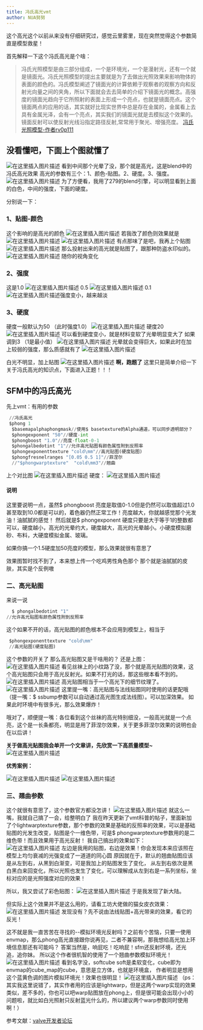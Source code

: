 ```yaml
---
title: 冯氏高光vmt
author: NUA努努
---
```






这个高光这个以前从来没有仔细研究过，感觉云里雾里，现在突然觉得这个参数简直是模型救星！

首先解释一下这个冯氏高光是个啥：

> 冯氏光照模型是由三部分组成，一个是环境光，一个是漫射光，还有一个就是镜面光。冯氏光照模型的提出主要就是为了去做出光照效果来影响物体的表面的颜色的。冯氏模型阐述了镜面光的计算依赖于观察者的观察方向和反射光向量之间的夹角，所以下面就会去去简单的介绍下镜面光的概念。高强度的镜面光趋向于它所照射的表面上形成一个亮点，也就是镜面亮点。这个镜面两点的应用的话，其实就好比现实世界中总是存在金属的，金属看上去具有金属光泽，会有一个亮点，其实我们的镜面光就是去模拟这个效果的。镜面反射可以使反射光线沿指定路径反射,常常用于聚光、增强亮度。
> [冯氏光照模型-作者rv0p111](https://blog.csdn.net/ZCMUCZX/article/details/79683263)

## 没看懂吧，下面上个图就懂了
![在这里插入图片描述](https://pic.downk.cc/item/5ec37a7bc2a9a83be5bcf085.png)
看到中间那个光晕了没，那个就是高光，这是blend中的冯氏高光效果
高光的参数有三个：1、颜色-贴图。2、硬度。3、强度。
![在这里插入图片描述](https://pic.downk.cc/item/5ec37a7bc2a9a83be5bcf088.png)
为了方便看，我用了279的blend引擎，可以明显看到上面的白色，中间的强度，下面的硬度。

分别说一下：
### 1、贴图-颜色
这个影响的是高光的颜色
![在这里插入图片描述](https://pic.downk.cc/item/5ec37a7bc2a9a83be5bcf08b.png)
若我改了颜色则效果就是
![在这里插入图片描述](https://pic.downk.cc/item/5ec37a7bc2a9a83be5bcf08f.png)
![在这里插入图片描述](https://pic.downk.cc/item/5ec37a7bc2a9a83be5bcf081.png)
有点那味了是吧，我再上个贴图
![在这里插入图片描述](https://pic.downk.cc/item/5ec37a7fc2a9a83be5bcf65e.png)
那么投射出来的高光就是贴图了，跟那种防盗水印似的。
![在这里插入图片描述](https://pic.downk.cc/item/5ec37a7fc2a9a83be5bcf661.png)
随你的视角变化


### 2、强度
这是1.0
![在这里插入图片描述](https://pic.downk.cc/item/5ec37a7fc2a9a83be5bcf663.png)
0.5
![在这里插入图片描述](https://pic.downk.cc/item/5ec37a7fc2a9a83be5bcf666.png)
0.1
![在这里插入图片描述](https://pic.downk.cc/item/5ec37a7fc2a9a83be5bcf66b.png)强度变小，越来越淡

### 3、硬度
硬度一般默认为50 （此时强度1.0）
![在这里插入图片描述](https://pic.downk.cc/item/5ec37a83c2a9a83be5bcfc9f.png)
硬度20
![在这里插入图片描述](https://pic.downk.cc/item/5ec37a83c2a9a83be5bcfca1.png)
可以看到硬度变小，就是材料变软了光晕明显变大了
如果调到3      （1是最小值）
![在这里插入图片描述](https://pic.downk.cc/item/5ec37a83c2a9a83be5bcfca4.png)
光晕就会变得巨大，如果此时在加上较弱的强度，那么质感就有了
![在这里插入图片描述](https://pic.downk.cc/item/5ec37a83c2a9a83be5bcfca6.png)

白光不明显，加上贴图
![在这里插入图片描述](https://pic.downk.cc/item/5ec37a83c2a9a83be5bcfcab.png)
**啊，跑题了**
这里只是简单介绍一下关于冯氏高光的知识点，下面进入正题！！！

## SFM中的冯氏高光
先上vmt：有用的参数

```python
 //冯氏高光
 $phong 1
  $basemapalphaphongmask//使用$ basetexture的Alpha通道，可以同步透明部分？
  $phongexponent "50"//硬度-int
  $phongboost "1.0"//亮度-float-0-1
  $phongalbedotint "1"//允许高光贴图有颜色属性附到反照率
  $phongexponenttexture "cold\mm"//高光贴图(硬度贴图)
  $phongfresnelranges "[0.05 0.5 1]"//菲涅尔
  //"$phongwarptexture"  "cold\mm3"//翘曲
```
上个对比图
![在这里插入图片描述](https://pic.downk.cc/item/5ec37a87c2a9a83be5bd02d1.png)
硬度：
![在这里插入图片描述](https://pic.downk.cc/item/5ec37a87c2a9a83be5bd02c3.png)
#### 说明
这里要说明一点，虽然$ phongboost 亮度是取值0-1.0但是仍然可以取值超过1.0甚至取到10.0都是可以的，着色器仍然正常工作！亮度越大，你就越感觉那个光发油！油腻腻的感觉！
然后就是$ phongexponent 硬度只要是大于等于1的整数都可以，硬度越小，高光的光晕约大，硬度越大，高光的光晕越小。小硬度模拟磨砂、布料，大硬度模拟金属、玻璃。

如果你搞一个1.5硬度加50亮度的模型，那么效果就很有意思了

效果图暂时找不到了，本来想上传一个吃鸡男性角色那个
那个就是油腻腻的皮肤，其实是个反例嗷


### 二、高光贴图

来说一说

```python
  $ phongalbedotint "1"
//允许高光贴图有颜色属性附到反照率
```

这个如果不开的话，高光贴图的颜色根本不会应用到模型上，相当于

```python
 $phongexponenttexture "cold\mm"
 //高光贴图(硬度贴图)
```

这个参数的开关了
那么高光贴图又是干啥用的？
还是上图：
![在这里插入图片描述](https://pic.downk.cc/item/5ec37a87c2a9a83be5bd02c6.png)
看见丝袜上的小纹路了没，那个就是高光贴图的效果，这个高光贴图只会用于高光反射光。如果不打光的话，那这些根本看不到的。
![在这里插入图片描述](https://pic.downk.cc/item/5ec37a87c2a9a83be5bd02ca.png)
高光贴图相当于一个高光下的细节纹理了。
![在这里插入图片描述](https://pic.downk.cc/item/5ec37a87c2a9a83be5bd02cc.png)
这里提一嘴：高光贴图与法线贴图同时使用的话更配哦（提一嘴：$ ssbump参数可以自动通过高光图生成法线图）。可以加深效果。
如果此时环境中有很多光，那么效果爆炸！

哦对了，顺便提一嘴：各位看到这个丝袜的高光特别细没，一般高光就是一个点亮，这个是一长条都亮，明显是用了菲涅尔效果，关于更多菲涅尔效果的说明也会在以后讲！

**关于做高光贴图我会单开一个文章讲，先欣赏一下高质量模型~**
![在这里插入图片描述](https://pic.downk.cc/item/5ec37a8bc2a9a83be5bd0974.png)



 **优秀案例：**



![在这里插入图片描述](https://pic.downk.cc/item/5ec37a8bc2a9a83be5bd0978.png)
![在这里插入图片描述](https://pic.downk.cc/item/5ec37a8bc2a9a83be5bd097d.png)

### 三、翘曲参数
这个就很有意思了，这个参数官方都没怎讲！
![在这里插入图片描述](https://pic.downk.cc/item/5ec37a8bc2a9a83be5bd0983.png)
就这么一嘴，我就自己搞了一会，给整明白了
我在昨天更新了vmt科普的帖子，里面新加了个lightwarptexture参数，那个参数的效果是基础的反照率的效果，可以是基础贴图的光发生改变，贴图是个一维色带，可是$ phongwarptexture参数用的是二维色带！而且效果用于高光反射！
我自己搞出的效果如下：
![在这里插入图片描述](https://pic.downk.cc/item/5ec37a8bc2a9a83be5bd0971.png)
左边是我用的贴图，右边是效果！你会发现本来应该照在模型上均匀衰减的光强变成了一道道的同心圆
原因就在于，默认的翘曲贴图应该是从左到右，从黑到白渐变，可是我加上的贴图发生了变化，
从左到右依次是黑白黑白来回变化，所以光照也发生了变化，可以理解成从左到右是一系列坐标，坐标对应的是光照强度对应的效果！

所以，我又尝试了彩色贴图：
![在这里插入图片描述](https://pic.downk.cc/item/5ec37a94c2a9a83be5bd17a1.png)
于是我发现了新大陆。

但实际上这个效果并不是这么用的，请看工坊大佬做的猫女皮衣效果：
![在这里插入图片描述](https://pic.downk.cc/item/5ec37a94c2a9a83be5bd17a4.png)
发现没有？先不说由法线贴图+高光带来的效果，看它的反光！

这不就是我一直苦苦在寻找的--模拟环境光反射吗？之前有个苦恼，只要一使用envmap，那么phong高光直接跟你说再见，二者不兼容啊，那我想给高光加上环境信息那还有可能吗？
答案当然是，响屁吃！吃响屁！sfm还反射环境，还光追，追你妹。
所以这个作者很机智的使用了一个翘曲参数模拟环境光！
![在这里插入图片描述](https://pic.downk.cc/item/5ec37a94c2a9a83be5bd17a6.png)
看到名字没，softcube
soft是柔软变化，cube即为envmap的cube_map的cube，意思是立方体，也就是环境盒，
作者明显是想用这个蓝黄色调的图片模拟环境光！效果也很明显！
![在这里插入图片描述](https://pic.downk.cc/item/5ec37a94c2a9a83be5bd17a8.png)
（ps：其实我这里说错了，其实作者用的应该是lightwarp，但是这两个warp实现的效果类似，差不多的，你也可以吧warp贴图放在phong上，但是很可能会出现小小的问题啦，就比如白光照射只反射蓝光什么的，所以建议两个warp参数同时使用啊！）

参考文献：[valve开发者论坛](https://developer.valvesoftware.com/wiki/)

